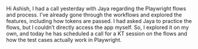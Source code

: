 Hi Ashish,
I had a call yesterday with Jaya regarding the Playwright flows and process.
I’ve already gone through the workflows and explored the features, including how tokens are passed.
I had asked Jaya to practice the flows, but I couldn’t directly access the app myself.
So, I explored it on my own, and today he has scheduled a call for a KT session on the flows and how the test cases actually work in Playwright.
